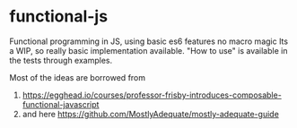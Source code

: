 # functional-js
Functional programming in JS, using basic es6 features no macro magic
Its a WIP, so really basic implementation available.
"How to use" is available in the tests through examples.

Most of the ideas are borrowed from 
1. https://egghead.io/courses/professor-frisby-introduces-composable-functional-javascript
2. and here https://github.com/MostlyAdequate/mostly-adequate-guide
